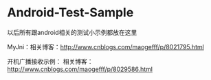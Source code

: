 # Android-Test-Sample

以后所有跟android相关的测试小示例都放在这里

MyJni：相关博客：http://www.cnblogs.com/maogefff/p/8021795.html

开机广播接收示例： 相关博客：http://www.cnblogs.com/maogefff/p/8029586.html
